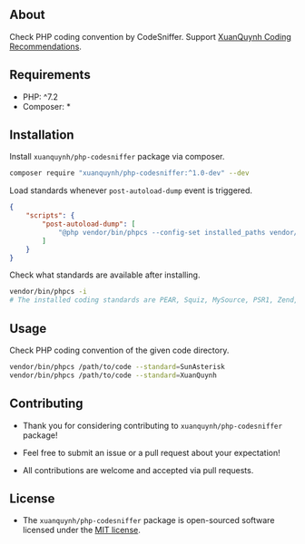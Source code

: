 ## About

Check PHP coding convention by CodeSniffer. Support [XuanQuynh Coding Recommendations](https://github.com/xuanquynh/coding-recommendations/).

## Requirements

- PHP: ^7.2
- Composer: *

## Installation

Install `xuanquynh/php-codesniffer` package via composer.

```bash
composer require "xuanquynh/php-codesniffer:^1.0-dev" --dev
```

Load standards whenever `post-autoload-dump` event is triggered.

```json
{
    "scripts": {
        "post-autoload-dump": [
            "@php vendor/bin/phpcs --config-set installed_paths vendor/xuanquynh/php-codesniffer/src/Standards"
        ]
    }
}
```

Check what standards are available after installing.

```bash
vendor/bin/phpcs -i
# The installed coding standards are PEAR, Squiz, MySource, PSR1, Zend, PSR12, PSR2, SunAsterisk and XuanQuynh
```

## Usage

Check PHP coding convention of the given code directory.

```bash
vendor/bin/phpcs /path/to/code --standard=SunAsterisk
vendor/bin/phpcs /path/to/code --standard=XuanQuynh
```

## Contributing

- Thank you for considering contributing to `xuanquynh/php-codesniffer` package!

- Feel free to submit an issue or a pull request about your expectation!

- All contributions are welcome and accepted via pull requests.

## License

- The `xuanquynh/php-codesniffer` package is open-sourced software licensed under the [MIT license](LICENSE.md).
